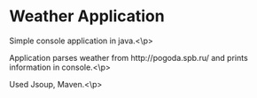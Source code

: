 # Weather Application
<p>Simple console application in java.<\p>
<p>Application parses weather from http://pogoda.spb.ru/ and prints information in console.<\p>
<p>Used Jsoup, Maven.<\p>
